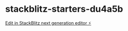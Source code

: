 # stackblitz-starters-du4a5b

[Edit in StackBlitz next generation editor ⚡️](https://stackblitz.com/~/github.com/Time-Lord-Victorious/stackblitz-starters-du4a5b)